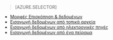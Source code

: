 > [AZURE.SELECTOR]
- [Μορφές Επισκόπηση & δεδομένων](../articles/machine-learning/machine-learning-data-science-import-data.md)
- [Εισαγωγή δεδομένων από τοπικά αρχεία](../articles/machine-learning/machine-learning-import-data-from-local-file.md)
- [Εισαγωγή δεδομένων από ηλεκτρονικές πηγές](../articles/machine-learning/machine-learning-import-data-from-online-sources.md)
- [Εισαγωγή δεδομένων από ένα πείραμα](../articles/machine-learning/machine-learning-import-data-from-an-experiment.md)
